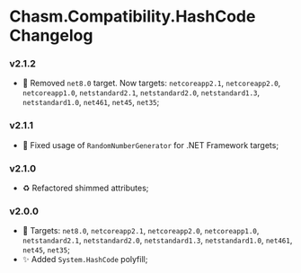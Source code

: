 # Chasm.Compatibility.HashCode Changelog

### v2.1.2
- 🧩 Removed `net8.0` target. Now targets: `netcoreapp2.1`, `netcoreapp2.0`, `netcoreapp1.0`, `netstandard2.1`, `netstandard2.0`, `netstandard1.3`, `netstandard1.0`, `net461`, `net45`, `net35`;

### v2.1.1
- 🐛 Fixed usage of `RandomNumberGenerator` for .NET Framework targets;

### v2.1.0
- ♻️ Refactored shimmed attributes;

### v2.0.0
- 🧩 Targets: `net8.0`, `netcoreapp2.1`, `netcoreapp2.0`, `netcoreapp1.0`, `netstandard2.1`, `netstandard2.0`, `netstandard1.3`, `netstandard1.0`, `net461`, `net45`, `net35`;
- ✨ Added `System.HashCode` polyfill;
